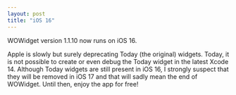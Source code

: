 ```yaml
---
layout: post
title: "iOS 16"
---
```


<p>
    WOWidget version 1.1.10 now runs on iOS 16. 
</p>

<p>
    Apple is slowly but surely deprecating Today (the original) widgets.
    Today, it is not possible to create or even debug the Today widget in the latest Xcode 14.
    Although Today widgets are still present in iOS 16, I strongly suspect that they will be removed in iOS 17 and that will sadly mean the end of WOWidget.
    Until then, enjoy the app for free!
</p>
